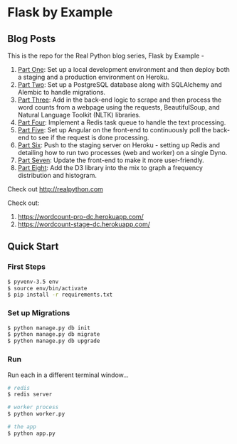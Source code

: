 # Flask by Example

## Blog Posts

This is the repo for the Real Python blog series, Flask by Example -

1. [Part One](https://realpython.com/blog/python/flask-by-example-part-1-project-setup/): Set up a local development environment and then deploy both a staging and a production environment on Heroku.
1. [Part Two](https://realpython.com/blog/python/flask-by-example-part-2-postgres-sqlalchemy-and-alembic): Set up a PostgreSQL database along with SQLAlchemy and Alembic to handle migrations.
1. [Part Three](https://realpython.com/blog/python/flask-by-example-part-3-text-processing-with-requests-beautifulsoup-nltk/): Add in the back-end logic to scrape and then process the word counts from a webpage using the requests, BeautifulSoup, and Natural Language Toolkit (NLTK) libraries.
1. [Part Four](https://realpython.com/blog/python/flask-by-example-implementing-a-redis-task-queue/): Implement a Redis task queue to handle the text processing.
1. [Part Five](https://realpython.com/blog/python/flask-by-example-integrating-flask-and-angularjs/): Set up Angular on the front-end to continuously poll the back-end to see if the request is done processing.
1. [Part Six](https://realpython.com/blog/python/updating-the-staging-environment/): Push to the staging server on Heroku - setting up Redis and detailing how to run two processes (web and worker) on a single Dyno.
1. [Part Seven](https://realpython.com/blog/python/flask-by-example-updating-the-ui/): Update the front-end to make it more user-friendly.
1. [Part Eight](https://realpython.com/blog/python/flask-by-example-custom-angular-directive-with-D3/): Add the D3 library into the mix to graph a frequency distribution and histogram.

Check out http://realpython.com


Check out:
1. https://wordcount-pro-dc.herokuapp.com/
1. https://wordcount-stage-dc.herokuapp.com/



## Quick Start

### First Steps

```sh
$ pyvenv-3.5 env
$ source env/bin/activate
$ pip install -r requirements.txt
```

### Set up Migrations

```sh
$ python manage.py db init
$ python manage.py db migrate
$ python manage.py db upgrade
```

### Run

Run each in a different terminal window...

```sh
# redis
$ redis server

# worker process
$ python worker.py

# the app
$ python app.py
```
